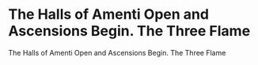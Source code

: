 # The Halls of Amenti Open and Ascensions Begin. The Three Flame

The Halls of Amenti Open and Ascensions Begin. The Three Flame